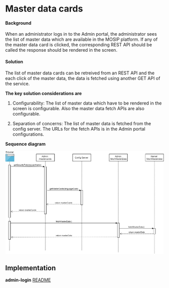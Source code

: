 ﻿# Master data cards

#### Background

When an administrator logs in to the Admin portal, the administrator sees the list of master data which are available in the MOSIP platform. If any of the master data card is clicked, the corresponding REST API should be called the response should be rendered in the screen. 

#### Solution

The list of master data cards can be retreived from an REST API and the each click of the master data, the data is fetched using another GET API of the service. 

**The key solution considerations are**

1. Configurability: The list of master data which have to be rendered in the screen is configurable. Also the master data fetch APIs are also configurable. 

2. Separation of concerns: The list of master data is fetched from the config server. The URLs for the fetch APIs is in the Admin portal configurations. 


**Sequence diagram**


![Sequence Diagram](_images/admin-mastercards.jpg)


## Implementation


**admin-login** [README](../../../admin/admin-login/README.md)


